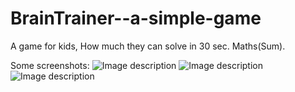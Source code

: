 # BrainTrainer--a-simple-game
A game for kids, How much they can solve in 30 sec. Maths(Sum).

Some screenshots:
![Image description]('https://github.com/upa-mihir07/BrainTrainer--a-simple-game/blob/master/Screenshot%20(917).png')
![Image description]('https://github.com/upa-mihir07/BrainTrainer--a-simple-game/blob/master/Screenshot%20(918).png')
![Image description]('https://github.com/upa-mihir07/BrainTrainer--a-simple-game/blob/master/Screenshot%20(919).png')

